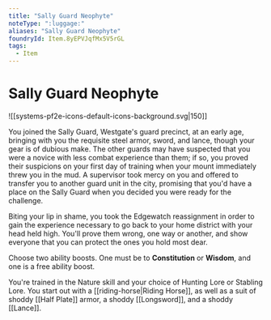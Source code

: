 ```yaml
---
title: "Sally Guard Neophyte"
noteType: ":luggage:"
aliases: "Sally Guard Neophyte"
foundryId: Item.8yEPVJqfMx5V5rGL
tags:
  - Item
---
```


# Sally Guard Neophyte
![[systems-pf2e-icons-default-icons-background.svg|150]]

You joined the Sally Guard, Westgate's guard precinct, at an early age, bringing with you the requisite steel armor, sword, and lance, though your gear is of dubious make. The other guards may have suspected that you were a novice with less combat experience than them; if so, you proved their suspicions on your first day of training when your mount immediately threw you in the mud. A supervisor took mercy on you and offered to transfer you to another guard unit in the city, promising that you'd have a place on the Sally Guard when you decided you were ready for the challenge.

Biting your lip in shame, you took the Edgewatch reassignment in order to gain the experience necessary to go back to your home district with your head held high. You'll prove them wrong, one way or another, and show everyone that you can protect the ones you hold most dear.

Choose two ability boosts. One must be to **Constitution** or **Wisdom**, and one is a free ability boost.

You're trained in the Nature skill and your choice of Hunting Lore or Stabling Lore. You start out with a [[riding-horse|Riding Horse]], as well as a suit of shoddy [[Half Plate]] armor, a shoddy [[Longsword]], and a shoddy [[Lance]].
